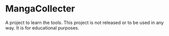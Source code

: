 # MangaCollecter
A project to learn the tools. This project is not released or to be used in any way. It is for educational purposes.
